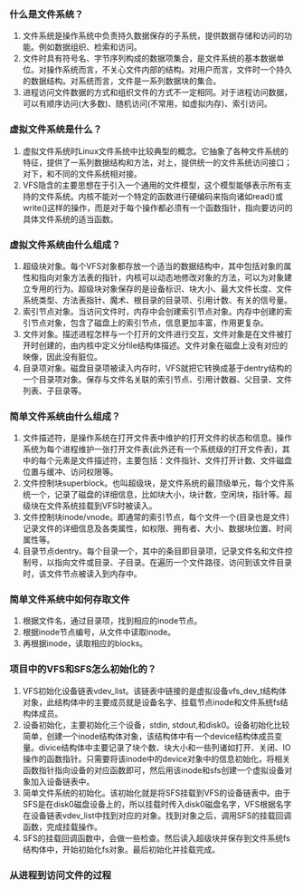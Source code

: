 ### 什么是文件系统？
1. 文件系统是操作系统中负责持久数据保存的子系统，提供数据存储和访问的功能。例如数据组织、检索和访问。
2. 文件时具有符号名、字节序列构成的数据项集合，是文件系统的基本数据单位。对操作系统而言，不关心文件内部的结构。对用户而言，文件时一个持久的数据结构。对系统而言，文件是一系列数据块的集合。
3. 进程访问文件数据的方式和组织文件的方式不一定相同。对于进程访问数据，可以有顺序访问(大多数)、随机访问(不常用，如虚拟内存)、索引访问。

### 虚拟文件系统是什么？
1. 虚拟文件系统时Linux文件系统中比较典型的概念。它抽象了各种文件系统的特征，提供了一系列数据结构和方法，对上，提供统一的文件系统访问接口；对下，和不同的文件系统相对接。
2. VFS隐含的主要思想在于引入一个通用的文件模型，这个模型能够表示所有支持的文件系统。内核不能对一个特定的函数进行硬编码来指向诸如read()或write()这样的操作，而是对于每个操作都必须有一个函数指针，指向要访问的具体文件系统的适当函数。

### 虚拟文件系统由什么组成？
1. 超级块对象。每个VFS对象都存放一个适当的数据结构中，其中包括对象的属性和指向对象方法表的指针，内核可以动态地修改对象的方法，可以为对象建立专用的行为。超级块对象保存的是设备标识、块大小、最大文件长度、文件系统类型、方法表指针、魔术、根目录的目录项、引用计数、有关的信号量。
2. 索引节点对象。当访问文件时，内存中会创建索引节点对象。内存中创建的索引节点对象，包含了磁盘上的索引节点，信息更加丰富，作用更复杂。
3. 文件对象。描述进程怎样与一个打开的文件进行交互，文件对象是在文件被打开时创建的，由内核中定义分file结构体描述。文件对象在磁盘上没有对应的映像，因此没有脏位。
4. 目录项对象。磁盘目录项被读入内存时，VFS就把它转换成基于dentry结构的一个目录项对象。保存与文件名关联的索引节点、引用计数器、父目录、文件列表、子目录等。

### 简单文件系统由什么组成？
1. 文件描述符，是操作系统在打开文件表中维护的打开文件的状态和信息。操作系统为每个进程维护一张打开文件表(此外还有一个系统级的打开文件表)，其中的每个元素是文件描述符，主要包括：文件指针、文件打开计数、文件磁盘位置与缓冲、访问权限等。
2. 文件控制块superblock。也叫超级块，是文件系统的最顶级单元，每个文件系统一个，记录了磁盘的详细信息，比如块大小，块计数，空闲块，指针等。超级块在文件系统挂载到VFS时被读入。
3. 文件控制块inode/vnode。即通常的索引节点，每个文件一个(目录也是文件)记录文件的详细信息及各类属性，如权限、拥有者、大小、数据块位置、时间属性等。
4. 目录节点dentry。每个目录一个，其中的条目即目录项，记录文件名和文件控制号，以指向文件或目录、子目录。在遍历一个文件路径，访问到该文件目录时，该文件节点被读入到内存中。

### 简单文件系统中如何存取文件
1. 根据文件名，通过目录项，找到相应的inode节点。
2. 根据inode节点编号，从文件中读取inode。
3. 再根据inode，读取相应的blocks。

### 项目中的VFS和SFS怎么初始化的？
1. VFS初始化设备链表vdev_list。该链表中链接的是虚拟设备vfs_dev_t结构体对象，此结构体中的主要成员就是设备名字、挂载节点inode和文件系统fs结构体成员。
2. 设备初始化，主要初始化三个设备，stdin, stdout,和disk0。设备初始化比较简单，创建一个inode结构体对象，该结构体中有一个device结构体成员变量。divice结构体中主要记录了块个数、块大小和一些列诸如打开、关闭、IO操作的函数指针。只需要将该inode中的device对象中的信息初始化，将相关函数指针指向设备的对应函数即可，然后用该inode和sfs创建一个虚拟设备对象加入设备链表中。
3. 简单文件系统的初始化。该初始化就是将SFS挂载到VFS的设备链表中。由于SFS是在disk0磁盘设备上的，所以挂载时传入disk0磁盘名字，VFS根据名字在设备链表vdev_list中找到对应的对象。找到对象之后，调用SFS的挂载回调函数，完成挂载操作。
4. SFS的挂载回调函数中，会做一些检查。然后读入超级块并保存到文件系统fs结构体中，开始初始化fs对象。最后初始化并挂载完成。


### 从进程到访问文件的过程

